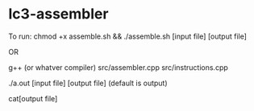 # lc3-assembler

To run:
chmod +x assemble.sh && ./assemble.sh [input file] [output file]

OR

g++ (or whatver compiler) src/assembler.cpp src/instructions.cpp




./a.out [input file] [output file] (default is output)




cat[output file]
